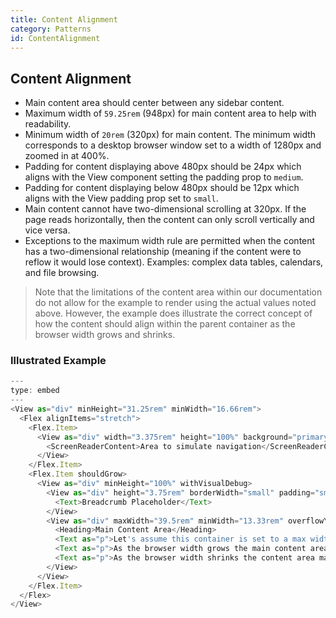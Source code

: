 ```yaml
---
title: Content Alignment
category: Patterns
id: ContentAlignment
---
```


## Content Alignment

- Main content area should center between any sidebar content.
- Maximum width of `59.25rem` (948px) for main content area to help with readability.
- Minimum width of `20rem` (320px) for main content. The minimum width corresponds to a desktop browser window set to a width of 1280px and zoomed in at 400%.
- Padding for content displaying above 480px should be 24px which aligns with the View component setting the padding prop to `medium`.
- Padding for content displaying below 480px should be 12px which aligns with the View padding prop set to `small`.
- Main content cannot have two-dimensional scrolling at 320px. If the page reads horizontally, then the content can only scroll vertically and vice versa.
- Exceptions to the maximum width rule are permitted when the content has a two-dimensional relationship (meaning if the content were to reflow it would lose context). Examples: complex data tables, calendars, and file browsing.

> Note that the limitations of the content area within our documentation do not allow for the example to render using the actual values noted above. However, the example does illustrate the correct concept of how the content should align within the parent container as the browser width grows and shrinks.

### Illustrated Example

```javascript
---
type: embed
---
<View as="div" minHeight="31.25rem" minWidth="16.66rem">
  <Flex alignItems="stretch">
    <Flex.Item>
      <View as="div" width="3.375rem" height="100%" background="primary-inverse">
        <ScreenReaderContent>Area to simulate navigation</ScreenReaderContent>
      </View>
    </Flex.Item>
    <Flex.Item shouldGrow>
      <View as="div" minHeight="100%" withVisualDebug>
        <View as="div" height="3.75rem" borderWidth="small" padding="small">
          <Text>Breadcrumb Placeholder</Text>
        </View>
        <View as="div" maxWidth="39.5rem" minWidth="13.33rem" overflowY="auto" padding="medium" margin="0 auto" borderWidth="medium" borderColor="danger">
          <Heading>Main Content Area</Heading>
          <Text as="p">Let's assume this container is set to a max width specified above.</Text>
          <Text as="p">As the browser width grows the main content area centers within the allowed space.</Text>
          <Text as="p">As the browser width shrinks the content area maintains the specified padding and doesn't collapse below the minimum width set.</Text>
        </View>
      </View>
    </Flex.Item>
  </Flex>
</View>
```
